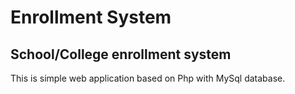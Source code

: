 # Enrollment System
## School/College enrollment system
This is simple web application based on Php with MySql database.
